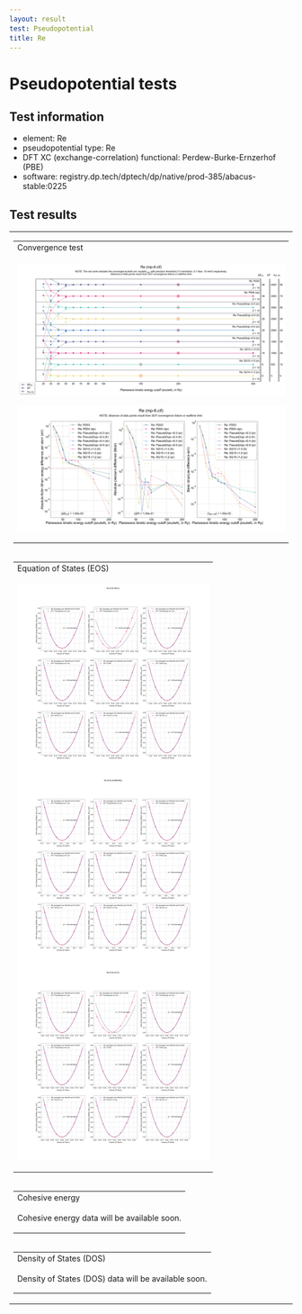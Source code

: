 ```yaml
---
layout: result
test: Pseudopotential
title: Re
---
```


<h1>Pseudopotential tests</h1>
<h2>Test information</h2>
<ul><li>element: Re</li>
<li>pseudopotential type: Re</li>
<li>DFT XC (exchange-correlation) functional: Perdew-Burke-Ernzerhof (PBE)</li>
<li>software: registry.dp.tech/dptech/dp/native/prod-385/abacus-stable:0225</li></ul><h2>Test results</h2>
<table>
<tr><td>
<table class="banner-frame">
    <tr>
        <td class="banner-header">Convergence test</td>
    </tr>
    <tr>
        <td class="banner-body">
<p align="center"><img src="../2025-03-11/Re (mp-8.cif).svg" class="plain-figure"></p>
<p align="center"><img src="../2025-03-11/Re (mp-8.cif)-logscale.svg" class="plain-figure"></p>
        </td>
    </tr>
</table></td></tr>
<tr><td>
<table class="banner-frame">
    <tr>
        <td class="banner-header">Equation of States (EOS)</td>
    </tr>
    <tr>
        <td class="banner-body">
<p align="center"><img src="eos_Re.png" class="plain-figure"></p>
        </td>
    </tr>
</table></td></tr>
<tr><td>
<table class="banner-frame">
    <tr>
        <td class="banner-header">Cohesive energy</td>
    </tr>
    <tr>
        <td class="banner-body">
<p align="center">Cohesive energy data will be available soon.</p>
        </td>
    </tr>
</table></td></tr>
<tr><td>
<table class="banner-frame">
    <tr>
        <td class="banner-header">Density of States (DOS)</td>
    </tr>
    <tr>
        <td class="banner-body">
<p align="center">Density of States (DOS) data will be available soon.</p>
        </td>
    </tr>
</table></td></tr>
</table>
